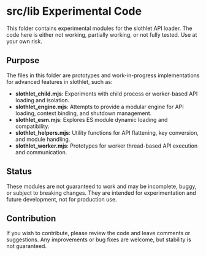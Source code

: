 # src/lib Experimental Code

This folder contains experimental modules for the slothlet API loader. The code here is either not working, partially working, or not fully tested. Use at your own risk.

## Purpose

The files in this folder are prototypes and work-in-progress implementations for advanced features in slothlet, such as:

- **slothlet_child.mjs**: Experiments with child process or worker-based API loading and isolation.
- **slothlet_engine.mjs**: Attempts to provide a modular engine for API loading, context binding, and shutdown management.
- **slothlet_esm.mjs**: Explores ES module dynamic loading and compatibility.
- **slothlet_helpers.mjs**: Utility functions for API flattening, key conversion, and module handling.
- **slothlet_worker.mjs**: Prototypes for worker thread-based API execution and communication.

## Status

These modules are not guaranteed to work and may be incomplete, buggy, or subject to breaking changes. They are intended for experimentation and future development, not for production use.

## Contribution

If you wish to contribute, please review the code and leave comments or suggestions. Any improvements or bug fixes are welcome, but stability is not guaranteed.
